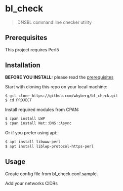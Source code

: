 # bl_check
> DNSBL command line checker utility

##  Prerequisites

This project requires Perl5

## Installation

**BEFORE YOU INSTALL:** please read the [prerequisites](#prerequisites)

Start with cloning this repo on your local machine:

```sh
$ git clone https://github.com/whyberg/bl_check.git
$ cd PROJECT
```

Install required modules from CPAN:

```sh
$ cpan install LWP
$ cpan install Net::DNS::Async
```

Or if you prefer using apt:

```sh
$ apt install libwww-perl
$ apt install liblwp-protocol-https-perl
```
## Usage

Create config file from bl_check.conf.sample.

Add your networks CIDRs


